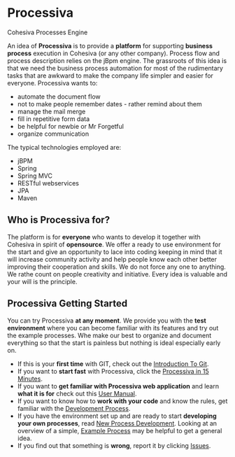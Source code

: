 Processiva
==========

Cohesiva Processes Engine

An idea of **Processiva** is to provide a **platform** for supporting **business process** execution in Cohesiva (or any other company). Process flow and process description relies on the jBpm engine. The grassroots of this idea is that we need the business process automation for most of the rudimentary tasks that are awkward to make the company life simpler and easier for everyone. Processiva wants to:
- automate the document flow
- not to make people remember dates - rather remind about them
- manage the mail merge
- fill in repetitive form data
- be helpful for newbie or Mr Forgetful
- organize communication

The typical technologies employed are:
- jBPM
- Spring
- Spring MVC
- RESTful webservices
- JPA
- Maven



## Who is Processiva for?
The platform is for **everyone** who wants to develop it together with Cohesiva in spirit of **opensource**.
We offer a ready to use environment for the start and give an opportunity to lace into coding keeping in mind that it will increase community activity and help people know each other better improving their cooperation and skills.
We do not force any one to anything. We rathe count on people creativity and initiative. Every idea is valuable and your will is the principle.

## Processiva Getting Started
You can try Processiva **at any moment**. We provide you with the **test environment** where you can become familiar with its features and try out the example processes.
Whe make our best to organize and document everything so that the start is painless but nothing is ideal especially early on.

- If this is your **first time** with GIT, check out the [Introduction To Git](http://learn.github.com/p/intro.html).
- If you want to **start fast** with Processiva, click the [Processiva in 15 Minutes](https://github.com/Cohesiva/Processiva/wiki/Processiva-in-15-Minutes).
- If you want to **get familiar with Processiva web application** and learn **what it is for** check out this [User Manual](https://github.com/Cohesiva/Processiva/wiki/User-Manual).
- If you want to know how to **work with your code** and know the rules, get familiar with the [Development Process](https://github.com/Cohesiva/Processiva/wiki/Development-Process).
- If you have the environment set up and are ready to start **developing your own processes**, read [New Process Development](https://github.com/Cohesiva/Processiva/wiki/New-Process-Development). 
Looking at an overview of a simple, [Example Process](http://www.google.com) may be helpful to get a general idea.
- If you find out that something is **wrong**, report it by clicking [Issues](https://github.com/Cohesiva/Processiva/issues).